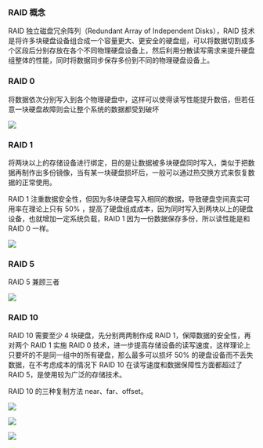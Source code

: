 ### RAID 概念

RAID 独立磁盘冗余阵列（Redundant Array of Independent Disks），RAID 技术是将许多块硬盘设备组合成一个容量更大、更安全的硬盘组，可以将数据切割成多个区段后分别存放在各个不同物理硬盘设备上，然后利用分散读写需求来提升硬盘组整体的性能，同时将数据同步保存多份到不同的物理硬盘设备上。

### RAID 0

将数据依次分别写入到各个物理硬盘中，这样可以使得读写性能提升数倍，但若任意一块硬盘故障则会让整个系统的数据都受到破坏

![](https://images2015.cnblogs.com/blog/733013/201706/733013-20170619163849320-257603198.png)

### RAID 1

将两块以上的存储设备进行绑定，目的是让数据被多块硬盘同时写入，类似于把数据再制作出多份镜像，当有某一块硬盘损坏后，一般可以通过热交换方式来恢复数据的正常使用。

RAID 1 注重数据安全性，但因为多块硬盘写入相同的数据，导致硬盘空间真实可用率在理论上只有 50% ，提高了硬盘组成成本，因为同时写入到两块以上的硬盘设备，也就增加一定系统负载，RAID 1 因为一份数据保存多份，所以读性能是和 RAID 0 一样。

![](https://images2015.cnblogs.com/blog/733013/201706/733013-20170619164033960-452646005.png)

### RAID 5

 RAID 5 兼顾三者

![](https://images2015.cnblogs.com/blog/733013/201706/733013-20170619164152366-215802858.png)

### RAID 10

RAID 10 需要至少 4 块硬盘，先分别两两制作成 RAID 1，保障数据的安全性，再对两个 RAID 1 实施 RAID 0 技术，进一步提高存储设备的读写速度，这样理论上只要坏的不是同一组中的所有硬盘，那么最多可以损坏 50% 的硬盘设备而不丢失数据，在不考虑成本的情况下 RAID 10 在读写速度和数据保障性方面都超过了 RAID 5，是使用较为广泛的存储技术。

RAID 10 的三种复制方法 near、far、offset。

![](https://images2015.cnblogs.com/blog/733013/201706/733013-20170619164222304-1238481452.png) 

![](https://images2015.cnblogs.com/blog/733013/201706/733013-20170619164243116-146060012.png)

![](https://images2015.cnblogs.com/blog/733013/201706/733013-20170619164248070-1551906045.png)

